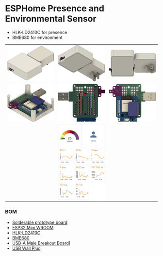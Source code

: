 
# ESPHome Presence and Environmental Sensor

* HLK-LD2410C for presence
* BME680 for environment

<table>
  <tr><td><img src="/pics/ESPHome-PresenceSensor%201.png" width=300></td><td><img src="/pics/ESPHome-PresenceSensor%202.png" width=300c></td><td><img src="/pics/ESPHome-PresenceSensor%204.png" width="300"></td></tr>
  <tr><td><img src="/pics/ESPHome-PresenceSensor%205.png" width=300></td><td><img src="/pics/ESPHome-PresenceSensor%20bottom%20wiring.png" width="300"></td><td><img src="/pics/ESPHome-PresenceSensor%20top.png" width="300"</td></tr>
  <tr><td></td><td><img src="/pics/card1.png" width="300"></td><td></td></tr>
</table>

### BOM
* <a href="https://www.amazon.com/dp/B081MSKJJX" target="_blank" rel="noreferrer noopener">Solderable prototype board</a>
* <a href="https://www.amazon.com/dp/B07BK435ZW" target="_blank" rel="noreferrer noopener">ESP32 Mini WROOM</a>
* <a href="https://www.amazon.com/dp/B0CH8CRDS6" target="_blank" rel="noreferrer noopener">HLK-LD2410C</a>
* <a href="https://www.amazon.com/dp/B0BXKW2KVC" target="_blank" rel="noreferrer noopener">BME680</a>
* <a href="https://www.amazon.com/dp/B09ZNK2Q5L" target="_blank" rel="noreferrer noopener">USB-A Male Breakout Board]</a>
* <a href="https://www.amazon.com/dp/B01JLXTQ1U" target="_blank" rel="noreferrer noopener">USB Wall Plug</a>
